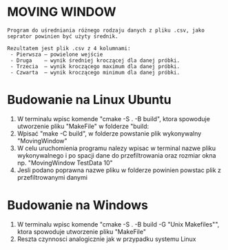 # MOVING WINDOW
```
Program do uśredniania różnego rodzaju danych z pliku .csv, jako seprator powinien być użyty średnik.

Rezultatem jest plik .csv z 4 kolumnami:
 - Pierwsza – powielone wejście
 - Druga    – wynik średniej kroczącej dla danej próbki.
 - Trzecia  – wynik kroczącego maximum dla danej próbki.
 - Czwarta  – wynik kroczącego minimum dla danej próbki.
```

# Budowanie na Linux Ubuntu
1. W terminalu wpisc komende "cmake -S . -B build", ktora spowoduje utworzenie pliku "MakeFile" w folderze "build:
2. Wpisać "make -C build", w folderze powstanie plik wykonywalny "MovingWindow"
3. W celu uruchomienia programu nalezy wpisac w terminal nazwe pliku wykonywalnego i po spacji dane do przefiltrowania oraz rozmiar okna np. "MovingWindow TestData 10"
4. Jesli podano poprawna nazwe pliku w folderze powinien powstac plik z przefiltrowanymi danymi

# Budowanie na Windows
1. W terminalu wpisc komende "cmake -S . -B build -G "Unix Makefiles"", ktora spowoduje utworzenie pliku "MakeFile"
2. Reszta czynnosci analogicznie jak w przypadku systemu Linux